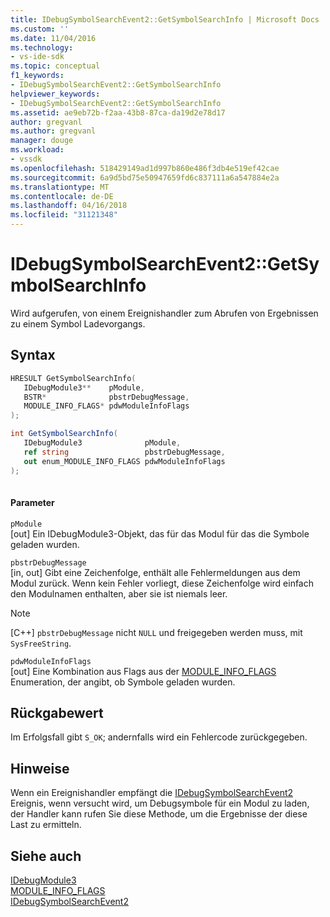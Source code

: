 ```yaml
---
title: IDebugSymbolSearchEvent2::GetSymbolSearchInfo | Microsoft Docs
ms.custom: ''
ms.date: 11/04/2016
ms.technology:
- vs-ide-sdk
ms.topic: conceptual
f1_keywords:
- IDebugSymbolSearchEvent2::GetSymbolSearchInfo
helpviewer_keywords:
- IDebugSymbolSearchEvent2::GetSymbolSearchInfo
ms.assetid: ae9eb72b-f2aa-43b8-87ca-da19d2e78d17
author: gregvanl
ms.author: gregvanl
manager: douge
ms.workload:
- vssdk
ms.openlocfilehash: 518429149ad1d997b860e486f3db4e519ef42cae
ms.sourcegitcommit: 6a9d5bd75e50947659fd6c837111a6a547884e2a
ms.translationtype: MT
ms.contentlocale: de-DE
ms.lasthandoff: 04/16/2018
ms.locfileid: "31121348"
---
```

# <a name="idebugsymbolsearchevent2getsymbolsearchinfo"></a>IDebugSymbolSearchEvent2::GetSymbolSearchInfo
Wird aufgerufen, von einem Ereignishandler zum Abrufen von Ergebnissen zu einem Symbol Ladevorgangs.  
  
## <a name="syntax"></a>Syntax  
  
```cpp  
HRESULT GetSymbolSearchInfo(  
   IDebugModule3**    pModule,  
   BSTR*              pbstrDebugMessage,  
   MODULE_INFO_FLAGS* pdwModuleInfoFlags  
);  
```  
  
```csharp  
int GetSymbolSearchInfo(  
   IDebugModule3              pModule,   
   ref string                 pbstrDebugMessage,   
   out enum_MODULE_INFO_FLAGS pdwModuleInfoFlags  
);  
  
```  
  
#### <a name="parameters"></a>Parameter  
 `pModule`  
 [out] Ein IDebugModule3-Objekt, das für das Modul für das die Symbole geladen wurden.  
  
 `pbstrDebugMessage`  
 [in, out] Gibt eine Zeichenfolge, enthält alle Fehlermeldungen aus dem Modul zurück. Wenn kein Fehler vorliegt, diese Zeichenfolge wird einfach den Modulnamen enthalten, aber sie ist niemals leer.  
  
> [!NOTE]
>  [C++] `pbstrDebugMessage` nicht `NULL` und freigegeben werden muss, mit `SysFreeString`.  
  
 `pdwModuleInfoFlags`  
 [out] Eine Kombination aus Flags aus der [MODULE_INFO_FLAGS](../../../extensibility/debugger/reference/module-info-flags.md) Enumeration, der angibt, ob Symbole geladen wurden.  
  
## <a name="return-value"></a>Rückgabewert  
 Im Erfolgsfall gibt `S_OK`; andernfalls wird ein Fehlercode zurückgegeben.  
  
## <a name="remarks"></a>Hinweise  
 Wenn ein Ereignishandler empfängt die [IDebugSymbolSearchEvent2](../../../extensibility/debugger/reference/idebugsymbolsearchevent2.md) Ereignis, wenn versucht wird, um Debugsymbole für ein Modul zu laden, der Handler kann rufen Sie diese Methode, um die Ergebnisse der diese Last zu ermitteln.  
  
## <a name="see-also"></a>Siehe auch  
 [IDebugModule3](../../../extensibility/debugger/reference/idebugmodule3.md)   
 [MODULE_INFO_FLAGS](../../../extensibility/debugger/reference/module-info-flags.md)   
 [IDebugSymbolSearchEvent2](../../../extensibility/debugger/reference/idebugsymbolsearchevent2.md)